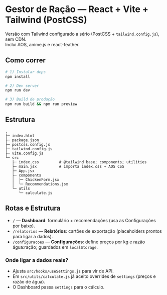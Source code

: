 # Gestor de Ração — React + Vite + Tailwind (PostCSS)

Versão com Tailwind configurado a sério (PostCSS + `tailwind.config.js`), sem CDN.  
Inclui AOS, anime.js e react-feather.

## Como correr
```bash
# 1) Instalar deps
npm install

# 2) Dev server
npm run dev

# 3) Build de produção
npm run build && npm run preview
```

## Estrutura
```
.
├─ index.html
├─ package.json
├─ postcss.config.js
├─ tailwind.config.js
├─ vite.config.js
└─ src
   ├─ index.css         # @tailwind base; components; utilities
   ├─ main.jsx          # importa index.css + AOS CSS
   ├─ App.jsx
   ├─ components
   │  ├─ ChickenForm.jsx
   │  └─ Recommendations.jsx
   └─ utils
      └─ calculate.js
```

## Rotas e Estrutura
- `/` — **Dashboard**: formulário + recomendações (usa as Configurações por baixo).
- `/relatorios` — **Relatórios**: cartões de exportação (placeholders prontos para ligar a dados).
- `/configuracoes` — **Configurações**: define preços por kg e razão água:ração; guardados em `localStorage`.
### Onde ligar a dados reais?
- Ajusta `src/hooks/useSettings.js` para vir de API.
- Em `src/utils/calculate.js` já aceito overrides de `settings` (preços e razão de água).
- O Dashboard passa `settings` para o cálculo.

